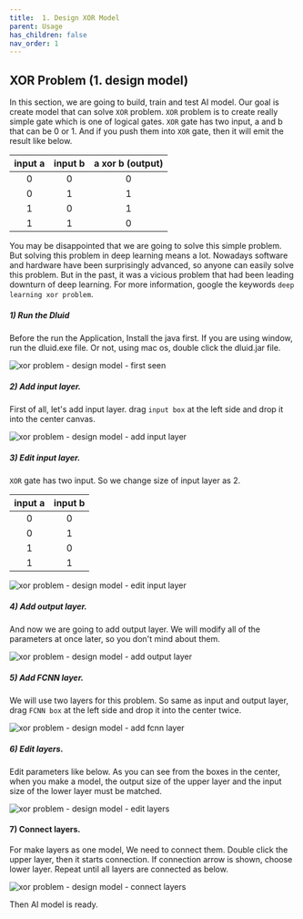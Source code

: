 ```yaml
---
title:  1. Design XOR Model
parent: Usage
has_children: false
nav_order: 1
---
```


## XOR Problem (1. design model)
In this section, we are going to build, train and test AI model.
Our goal is create model that can solve `XOR` problem.
`XOR` problem is to create really simple gate which is one of logical gates.
`XOR` gate has two input, a and b that can be 0 or 1.
And if you push them into `XOR` gate, then it will emit the result like below.

|input a|input b|a xor b (output)|
|:---:|:---:|:---:|
|0|0|0|
|0|1|1|
|1|0|1|
|1|1|0| 

You may be disappointed that we are going to solve this simple problem.
But solving this problem in deep learning means a lot.
Nowadays software and hardware have been surprisingly advanced, so anyone can easily solve this problem.
But in the past, it was a vicious problem that had been leading downturn of deep learning.
For more information, google the keywords `deep learning xor problem`.

##### 1) Run the Dluid
Before the run the Application, Install the java first.
If you are using window, run the dluid.exe file.
Or not, using mac os, double click the dluid.jar file.

![xor problem - design model - first seen](../resources/usage/xor-00.png)

##### 2) Add input layer.
First of all, let's add input layer. 
drag `input box` at the left side and drop it into the center canvas. 

![xor problem - design model - add input layer](../resources/usage/xor-01.png)

##### 3) Edit input layer.
`XOR` gate has two input. 
So we change size of input layer as 2.  

|input a|input b|
|:---:|:---:| 
|0|0|
|0|1|
|1|0|
|1|1|

![xor problem - design model - edit input layer](../resources/usage/xor-02.png)

##### 4) Add output layer.
And now we are going to add output layer.
We will modify all of the parameters at once later, so you don't mind about them.

![xor problem - design model - add output layer](../resources/usage/xor-03.png)

##### 5) Add FCNN layer.
We will use two layers for this problem. 
So same as input and output layer, drag `FCNN box` at the left side and drop it into the center twice.

![xor problem - design model - add fcnn layer](../resources/usage/xor-04.png)

##### 6) Edit layers.
Edit parameters like below.
As you can see from the boxes in the center, when you make a model, the output size of the upper layer and the input size of the lower layer must be matched.

![xor problem - design model - edit layers](../resources/usage/xor-05.png)

#### 7) Connect layers.
For make layers as one model, We need to connect them. 
Double click the upper layer, then it starts connection. 
If connection arrow is shown, choose lower layer. 
Repeat until all layers are connected as below. 

![xor problem - design model - connect layers](../resources/usage/xor-06.png)

Then AI model is ready.